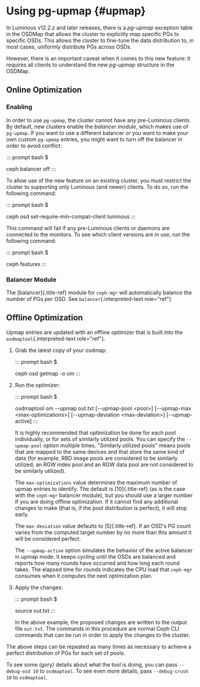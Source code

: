 # Using pg-upmap {#upmap}

In Luminous v12.2.z and later releases, there is a *pg-upmap* exception
table in the OSDMap that allows the cluster to explicitly map specific
PGs to specific OSDs. This allows the cluster to fine-tune the data
distribution to, in most cases, uniformly distribute PGs across OSDs.

However, there is an important caveat when it comes to this new feature:
it requires all clients to understand the new *pg-upmap* structure in
the OSDMap.

## Online Optimization

### Enabling

In order to use `pg-upmap`, the cluster cannot have any pre-Luminous
clients. By default, new clusters enable the *balancer module*, which
makes use of `pg-upmap`. If you want to use a different balancer or you
want to make your own custom `pg-upmap` entries, you might want to turn
off the balancer in order to avoid conflict:

::: prompt
bash \$

ceph balancer off
:::

To allow use of the new feature on an existing cluster, you must
restrict the cluster to supporting only Luminous (and newer) clients. To
do so, run the following command:

::: prompt
bash \$

ceph osd set-require-min-compat-client luminous
:::

This command will fail if any pre-Luminous clients or daemons are
connected to the monitors. To see which client versions are in use, run
the following command:

::: prompt
bash \$

ceph features
:::

### Balancer Module

The [balancer]{.title-ref} module for `ceph-mgr` will automatically
balance the number of PGs per OSD. See `balancer`{.interpreted-text
role="ref"}

## Offline Optimization

Upmap entries are updated with an offline optimizer that is built into
the `osdmaptool`{.interpreted-text role="ref"}.

1.  Grab the latest copy of your osdmap:

    ::: prompt
    bash \$

    ceph osd getmap -o om
    :::

2.  Run the optimizer:

    ::: prompt
    bash \$

    osdmaptool om \--upmap out.txt \[\--upmap-pool \<pool\>\]
    \[\--upmap-max \<max-optimizations\>\] \[\--upmap-deviation
    \<max-deviation\>\] \[\--upmap-active\]
    :::

    It is highly recommended that optimization be done for each pool
    individually, or for sets of similarly utilized pools. You can
    specify the `--upmap-pool` option multiple times. \"Similarly
    utilized pools\" means pools that are mapped to the same devices and
    that store the same kind of data (for example, RBD image pools are
    considered to be similarly utilized; an RGW index pool and an RGW
    data pool are not considered to be similarly utilized).

    The `max-optimizations` value determines the maximum number of upmap
    entries to identify. The default is [10]{.title-ref} (as is the case
    with the `ceph-mgr` balancer module), but you should use a larger
    number if you are doing offline optimization. If it cannot find any
    additional changes to make (that is, if the pool distribution is
    perfect), it will stop early.

    The `max-deviation` value defaults to [5]{.title-ref}. If an OSD\'s
    PG count varies from the computed target number by no more than this
    amount it will be considered perfect.

    The `--upmap-active` option simulates the behavior of the active
    balancer in upmap mode. It keeps cycling until the OSDs are balanced
    and reports how many rounds have occurred and how long each round
    takes. The elapsed time for rounds indicates the CPU load that
    `ceph-mgr` consumes when it computes the next optimization plan.

3.  Apply the changes:

    ::: prompt
    bash \$

    source out.txt
    :::

    In the above example, the proposed changes are written to the output
    file `out.txt`. The commands in this procedure are normal Ceph CLI
    commands that can be run in order to apply the changes to the
    cluster.

The above steps can be repeated as many times as necessary to achieve a
perfect distribution of PGs for each set of pools.

To see some (gory) details about what the tool is doing, you can pass
`--debug-osd 10` to `osdmaptool`. To see even more details, pass
`--debug-crush 10` to `osdmaptool`.
